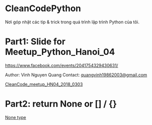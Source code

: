 # CleanCodePython
Nơi góp nhặt các tip & trick trong quá trình lập trình Python của tôi.



# Part1: Slide for Meetup_Python_Hanoi_04
 https://www.facebook.com/events/2041754329430631/

 Author: Vinh Nguyen Quang
 Contact: quangvinh19862003@gmail.com

[CleanCode_meetup_HN04_2018_0303](/CleanCode_meetup_HN04_2018_0303/CleanCode_meetup_HN04_2018_0303.pdf)

# Part2: return None or [] / {}

[None type ](P2_None_type.md)